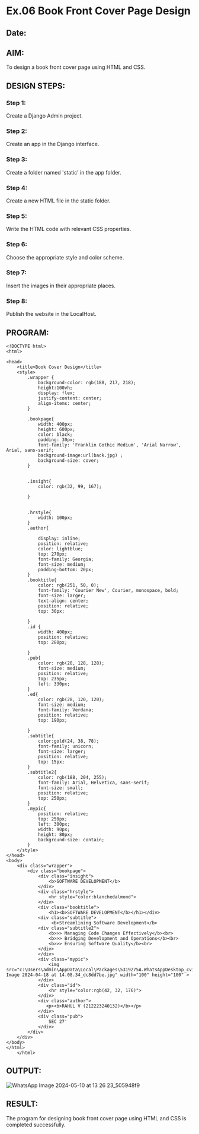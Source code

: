 # Ex.06 Book Front Cover Page Design
## Date:

## AIM:
To design a book front cover page using HTML and CSS.

## DESIGN STEPS:

### Step 1:
Create a Django Admin project.

### Step 2:
Create an app in the Django interface.

### Step 3:
Create a folder named 'static' in the app folder.

### Step 4:
Create a new HTML file in the static folder.

### Step 5:
Write the HTML code with relevant CSS properties.

### Step 6:
Choose the appropriate style and color scheme.

### Step 7:
Insert the images in their appropriate places.

### Step 8:
Publish the website in the LocalHost.

## PROGRAM:
```
<!DOCTYPE html>
<html>

<head>
    <title>Book Cover Design</title>
    <style> 
        .wrapper {
            background-color: rgb(188, 217, 218);
            height:100vh;
            display: flex;
            justify-content: center;
            align-items: center;
        }
        
        .bookpage{
            width: 400px;
            height: 600px;
            color: black;
            padding: 30px;
            font-family: 'Franklin Gothic Medium', 'Arial Narrow', Arial, sans-serif;
            background-image:url(back.jpg) ;
            background-size: cover;
        }
            
        
        .insight{
            color: rgb(32, 99, 167);
        
        }
        
        
        .hrstyle{
            width: 100px;
        }
        .author{
        
            display: inline;
            position: relative;
            color: lightblue;
            top: 270px;
            font-family: Georgia;
            font-size: medium;
            padding-bottom: 20px;
        }
        .booktitle{
            color: rgb(251, 50, 0);
            font-family: 'Courier New', Courier, monospace, bold;
            font-size: larger;
            text-align: center;
            position: relative;
            top: 30px;
        
        }
        .id {
            width: 400px;
            position: relative;
            top: 280px;
            
        }
        .pub{
            color: rgb(20, 128, 128);
            font-size: medium;
            position: relative;
            top: 235px;
            left: 330px;
        }
        .ed{
            color: rgb(28, 120, 120);
            font-size: medium;
            font-family: Verdana;
            position: relative;
            top: 190px;
        
        }
        .subtitle{
            color:gold(24, 38, 78);
            font-family: unicorn;
            font-size: larger;
            position: relative;
            top: 15px;
        }
        .subtitle2{
            color: rgb(188, 204, 255);
            font-family: Arial, Helvetica, sans-serif;
            font-size: small;
            position: relative;
            top: 250px;
        }
        .mypic{
            position: relative;
            top: 250px;
            left: 300px;
            width: 90px;
            height: 80px;
            background-size: contain;
        }
    </style>
</head>
<body>
    <div class="wrapper">
        <div class="bookpage">
            <div class="insight">
                <b>SOFTWARE DEVELOPMENT</b>
            </div>
            <div class="hrstyle">
                <hr style="color:blanchedalmond">
            </div>
            <div class="booktitle">
                <h1><b>SOFTWARE DEVELOPMENT</b></h1></div>
            <div class="subtitle">
                 <b>Streamlining Software Development</b> 
            <div class="subtitle2">
                <b>>> Managing Code Changes Effectively</b><br>
                <b>>> Bridging Development and Operations</b><br>
                <b>>> Ensuring Software Quality</b><br>
            </div>     
            </div>
            <div class="mypic">
                <img src="c:\Users\admin\AppData\Local\Packages\5319275A.WhatsAppDesktop_cv1g1gvanyjgm\TempState\1F74A54F39B3123AD272CA0A06E7463F\WhatsApp Image 2024-04-18 at 14.08.34_dc8dd7be.jpg" width="100" height="100" >
            </div>
            <div class="id">
                <hr style="color:rgb(42, 32, 176)">
            </div>
            <div class="author">
               <p><b>RAHUL V (212223240132)</b></p>
            </div>
            <div class="pub">
                SEC 27'
            </div>
        </div>
    </div>
</body>
</html>
    </html>    
```

## OUTPUT:

![WhatsApp Image 2024-05-10 at 13 26 23_505948f9](https://github.com/dr-pvijayan/cover/assets/152600335/3dd433f8-7c96-4074-aacb-8d3f1fdc5c9a)



## RESULT:
The program for designing book front cover page using HTML and CSS is completed successfully.
